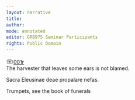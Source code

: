 ```yaml
---
layout: narrative
title: 
author:
mode: annotated
editor: GR8975 Seminar Participants
rights: Public Domain
---
```


 <a href="http://gallica.bnf.fr/ark:/12148/btv1b10500001g/f7.image"><img src="../assets/photo-icon.png" alt="folio images" style="display:inline-block; margin-bottom:-3px;">001r</a><br/> 
The harvester that leaves some ears is not blamed.
 
Sacra Eleusinae deae propalare nefas.
 
Trumpets, see the book of funerals
 